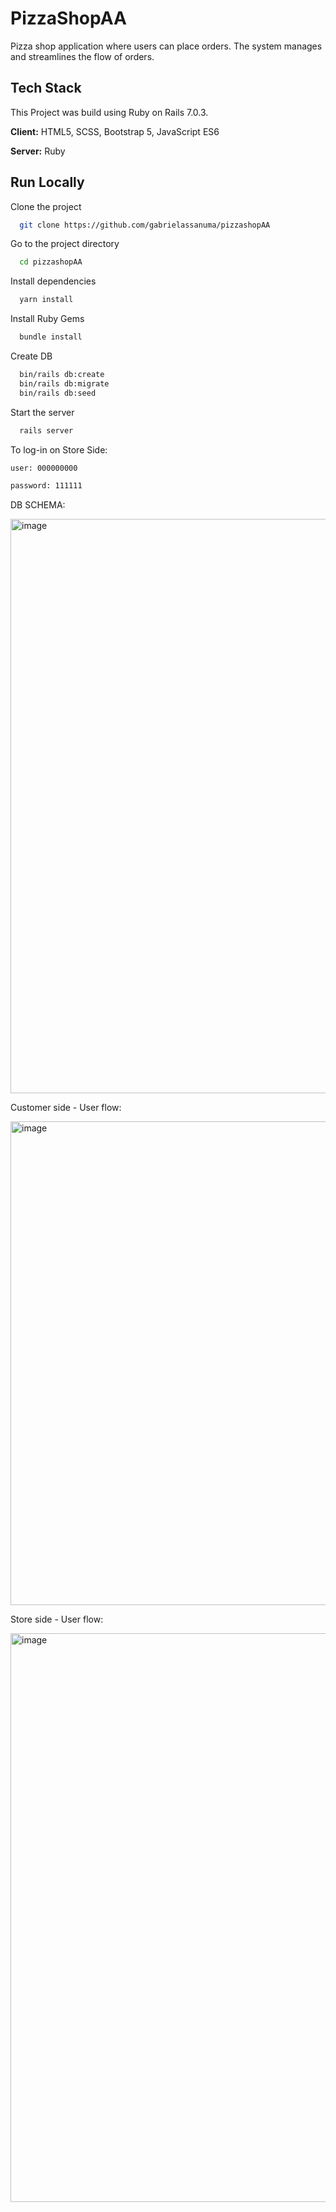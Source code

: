 
# PizzaShopAA
Pizza shop application where users can place orders.
The system manages and streamlines the flow of orders.


## Tech Stack
This Project was build using Ruby on Rails 7.0.3.

**Client:** HTML5, SCSS, Bootstrap 5, JavaScript ES6

**Server:** Ruby


## Run Locally

Clone the project

```bash
  git clone https://github.com/gabrielassanuma/pizzashopAA
```

Go to the project directory

```bash
  cd pizzashopAA
```

Install dependencies

```bash
  yarn install
```

Install Ruby Gems

```bash
  bundle install
```


Create DB

```bash
  bin/rails db:create
  bin/rails db:migrate
  bin/rails db:seed
```

Start the server

```bash
  rails server
```


To log-in on Store Side:
```bash
user: 000000000
```
```bash
password: 111111
```


DB SCHEMA:

<img width="919" alt="image" src="https://user-images.githubusercontent.com/104199523/213273775-e1bc89fc-3019-45ca-b65c-64e103deaf63.png">


Customer side - User flow: 

<img width="774" alt="image" src="https://user-images.githubusercontent.com/104199523/211554157-dba62827-c5a3-453c-832d-50b89d805f29.png">


Store side - User flow:

<img width="910" alt="image" src="https://user-images.githubusercontent.com/104199523/211554267-be18cbd4-1409-49a4-b5c2-f562d5895c4b.png">



